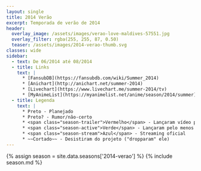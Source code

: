 ```yaml
---
layout: single
title: 2014 Verão
excerpt: Temporada de verão de 2014
header:
  overlay_image: /assets/images/verao-love-maldives-57551.jpg
  overlay_filter: rgba(255, 255, 87, 0.50)
  teaser: /assets/images/2014-verao-thumb.svg
classes: wide
sidebar:
  - text: De 06/2014 até 08/2014
  - title: Links
    text: |
      * [FansubDB](https://fansubdb.com/wiki/Summer_2014)
      * [Anichart](http://anichart.net/summer-2014)
      * [Livechart](https://www.livechart.me/summer-2014/tv)
      * [MyAnimeList](https://myanimelist.net/anime/season/2014/summer)
  - title: Legenda
    text: |
      * Preto - Planejado
      * Preto? - Rumor/não-certo
      * <span class="season-trailer">Vermelho</span> - Lançaram vídeo promocional ou trailer
      * <span class="season-active">Verde</span> - Lançaram pelo menos um episódio
      * <span class="season-stream">Azul</span> - Streaming oficial
      * ~~Cortado~~ - Desistiram do projeto ("dropparam" ele)
---
```


<!-- Para editar a tabela abra o arquivo /data/seasons/2014-verao.yml -->
{% assign season = site.data.seasons['2014-verao'] %}
{% include season.md %}
